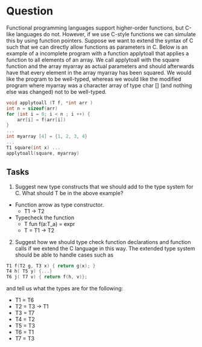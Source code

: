 # Question
Functional programming languages support higher-order functions, but C-like languages do not.
However, if we use C-style functions we can simulate this by using function pointers. Suppose we
want to extend the syntax of C such that we can directly allow functions as parameters in C.
Below is an example of a incomplete program with a function applytoall that applies a function
to all elements of an array. We call applytoall with the square function and the array myarray
as actual parameters and should afterwards have that every element in the array myarray has been
squared.
We would like the program to be well-typed, whereas we would like the modified program where
myarray was a character array of type char [] (and nothing else was changed) not to be well-typed.
```c
void applytoall (T f, *int arr )
int n = sizeof(arr)
for (int i = 0; i < n ; i ++) {
    arr[i] = f(arr[i])
}
...
int myarray [4] = {1, 2, 3, 4}
...
T1 square(int x) ...
applytoall(square, myarray)
```
## Tasks
1. Suggest new type constructs that we should add to the type system for C. What should T be
in the above example?

* Function arrow as type constructor.
    * T1 -> T2
* Typecheck the function
    * T fun f(a:T_a) = expr
    * T = T1 -> T2

2. Suggest how we should type check function declarations and function calls if we extend the C
language in this way.
The extended type system should be able to handle cases such as
```c
T1 f(T2 g, T3 x) { return g(x); }
T4 h( T5 y) {...}
T6 j( T7 v) { return f(h, v)};
```
and tell us what the types are for the following:
* T1 = T6
* T2 = T3 -> T1
* T3 = T7
* T4 = T2
* T5 = T3 
* T6 = T1
* T7 = T3